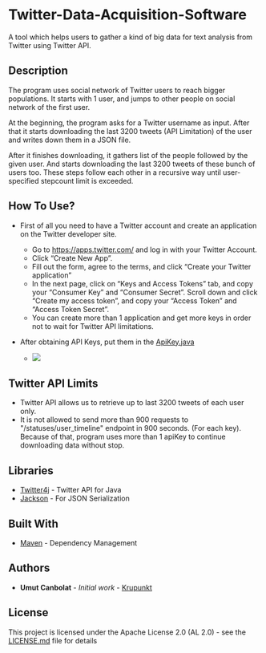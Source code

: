 # Twitter-Data-Acquisition-Software

A tool which helps users to gather a kind of big data for text analysis from Twitter using Twitter API.

## Description
The program uses social network of Twitter users to reach bigger populations. It starts with 1 user, and jumps to other people on social network of the first user.

At the beginning, the program asks for a Twitter username as input. After that it starts downloading the last 
3200 tweets (API Limitation) of the user and writes down them in a JSON file.

After it finishes downloading, it gathers list of the people followed by the given user.
And starts downloading the last 3200 tweets of these bunch of users too. 
These steps follow each other in a recursive way until user-specified stepcount limit is exceeded.

## How To Use?
* First of all you need to have a Twitter account and create an application on the Twitter developer site. 

  * Go to https://apps.twitter.com/ and log in with your Twitter Account.
  * Click “Create New App”.
  * Fill out the form, agree to the terms, and click “Create your Twitter application”
  * In the next page, click on “Keys and Access Tokens” tab, and copy your “Consumer Key” and “Consumer Secret”. Scroll down and click “Create my access token”, and copy your “Access Token” and “Access Token Secret”.
  * You can create more than 1 application and get more keys in order not to wait for Twitter API limitations.

* After obtaining API Keys, put them in the [ApiKey.java](src/main/java/com/umutcanbolat/twproject/ApiKey.java)
  * <img src="https://i.hizliresim.com/Mdlon2.png">

## Twitter API Limits
* Twitter API allows us to retrieve up to last 3200 tweets of each user only.
* It is not allowed to send more than 900 requests to "/statuses/user_timeline" endpoint in 900 seconds. (For each key). 
Because of that, program uses more than 1 apiKey to continue downloading data without stop. 

## Libraries

* [Twitter4j](http://twitter4j.org/en/) - Twitter API for Java
* [Jackson](https://github.com/codehaus/jackson) - For JSON Serialization

## Built With

* [Maven](https://maven.apache.org/) - Dependency Management

## Authors

* **Umut Canbolat** - *Initial work* - [Krupunkt](https://github.com/krupunkt)

## License

This project is licensed under the Apache License 2.0 (AL 2.0) - see the [LICENSE.md](LICENSE.md) file for details
